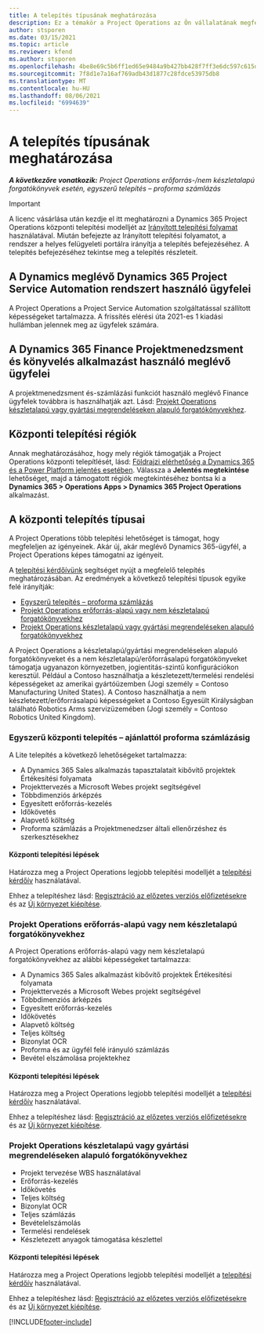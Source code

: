 ```yaml
---
title: A telepítés típusának meghatározása
description: Ez a témakör a Project Operations az Ön vállalatának megfelelő telepítéstípusának megállapításában segítő információkat tartalmaz.
author: stsporen
ms.date: 03/15/2021
ms.topic: article
ms.reviewer: kfend
ms.author: stsporen
ms.openlocfilehash: 4be8e69c5b6ff1ed65e9484a9b427bb428f7ff3e6dc597c615d5586da52867ef
ms.sourcegitcommit: 7f8d1e7a16af769adb43d1877c28fdce53975db8
ms.translationtype: MT
ms.contentlocale: hu-HU
ms.lasthandoff: 08/06/2021
ms.locfileid: "6994639"
---
```

# <a name="determine-your-deployment-type"></a>A telepítés típusának meghatározása

_**A következőre vonatkozik:** Project Operations erőforrás-/nem készletalapú forgatókönyvek esetén, egyszerű telepítés – proforma számlázás_

> [!IMPORTANT]
> A licenc vásárlása után kezdje el itt meghatározni a Dynamics 365 Project Operations központi telepítési modelljét az [Irányított telepítési folyamat](https://aka.ms/provisionprojectoperations) használatával.
> Miután befejezte az Irányított telepítési folyamatot, a rendszer a helyes felügyeleti portálra irányítja a telepítés befejezéséhez. A telepítés befejezéséhez tekintse meg a telepítés részleteit.


## <a name="existing-customers-of-dynamics-using-dynamics-365-project-service-automation"></a>A Dynamics meglévő Dynamics 365 Project Service Automation rendszert használó ügyfelei
A Project Operations a Project Service Automation szolgáltatással szállított képességeket tartalmazza. A frissítés elérési úta 2021-es 1 kiadási hullámban jelennek meg az ügyfelek számára.

## <a name="existing-customers-of-dynamics-365-finance-using-project-management-and-accounting"></a>A Dynamics 365 Finance Projektmenedzsment és könyvelés alkalmazást használó meglévő ügyfelei 

A projektmenedzsment és-számlázási funkciót használó meglévő Finance ügyfelek továbbra is használhatják azt. Lásd: [Projekt Operations készletalapú vagy gyártási megrendeléseken alapuló forgatókönyvekhez](#pma).


## <a name="deployment-regions"></a>Központi telepítési régiók
Annak meghatározásához, hogy mely régiók támogatják a Project Operations központi telepítlését, lásd: [Földrajzi elérhetőség a Dynamics 365 és a Power Platform jelentés esetében](https://dynamics.microsoft.com/en-us/geographic-availability/). Válassza a **Jelentés megtekintése** lehetőséget, majd a támogatott régiók megtekintéséhez bontsa ki a **Dynamics 365 > Operations Apps > Dynamics 365 Project Operations** alkalmazást.

## <a name="deployment-types"></a>A központi telepítés típusai
A Project Operations több telepítési lehetőséget is támogat, hogy megfeleljen az igényeinek. Akár új, akár meglévő Dynamics 365-ügyfél, a Project Operations képes támogatni az igényeit.

A [telepítési kérdőívünk](https://aka.ms/provisionprojectoperations) segítséget nyújt a megfelelő telepítés meghatározásában. Az eredmények a következő telepítési típusok egyike felé irányítják:

- [Egyszerű telepítés – proforma számlázás](#lite)
- [Projekt Operations erőforrás-alapú vagy nem készletalapú forgatókönyvekhez](#integrated)
- [Projekt Operations készletalapú vagy gyártási megrendeléseken alapuló forgatókönyvekhez](#pma)

A Project Operations a készletalapú/gyártási megrendeléseken alapuló forgatókönyveket és a nem készletalapú/erőforrásalapú forgatókönyveket támogatja ugyanazon környezetben, jogientitás-szintű konfigurációkon keresztül. Például a Contoso használhatja a készletezett/termelési rendelési képességeket az amerikai gyártóüzemben (Jogi személy = Contoso Manufacturing United States). A Contoso használhatja a nem készletezett/erőforrásalapú képességeket a Contoso Egyesült Királyságban található Robotics Arms szervizüzemében (Jogi személy = Contoso Robotics United Kingdom).

### <a name="lite-deployment---deal-to-proforma-invoicing"></a><a  name="lite"></a>Egyszerű központi telepítés – ajánlattól proforma számlázásig

A Lite telepítés a következő lehetőségeket tartalmazza:

- A Dynamics 365 Sales alkalmazás tapasztalatait kibővítő projektek Értékesítési folyamata
- Projekttervezés a Microsoft Webes projekt segítségével
- Többdimenziós árképzés
- Egyesített erőforrás-kezelés
- Időkövetés
- Alapvető költség
- Proforma számlázás a Projektmenedzser általi ellenőrzéshez és szerkesztésekhez 

#### <a name="deployment-steps"></a>Központi telepítési lépések
Határozza meg a Project Operations legjobb telepítési modelljét a [telepítési kérdőív](https://aka.ms/provisionprojectoperations) használatával.

Ehhez a telepítéshez lásd: [Regisztráció az előzetes verziós előfizetésekre](lite-preview-subscription-sign-up.md) és az [Új környezet kiépítése](lite-deployment.md). 


### <a name="project-operations-for-resourcenon-stocked-scenarios"></a><a name="integrated"></a>Projekt Operations erőforrás-alapú vagy nem készletalapú forgatókönyvekhez
A Project Operations erőforrás-alapú vagy nem készletalapú forgatókönyvekhez az alábbi képességeket tartalmazza:
 
- A Dynamics 365 Sales alkalmazást kibővítő projektek Értékesítési folyamata
- Projekttervezés a Microsoft Webes projekt segítségével
- Többdimenziós árképzés
- Egyesített erőforrás-kezelés
- Időkövetés
- Alapvető költség
- Teljes költség
- Bizonylat OCR
- Proforma és az ügyfél felé irányuló számlázás 
- Bevétel elszámolása projektekhez

#### <a name="deployment-steps"></a>Központi telepítési lépések
Határozza meg a Project Operations legjobb telepítési modelljét a [telepítési kérdőív](https://aka.ms/provisionprojectoperations) használatával.

Ehhez a telepítéshez lásd: [Regisztráció az előzetes verziós előfizetésekre](resource-sign-up-preview-subscription.md) és az [Új környezet kiépítése](resource-provision-new-environment.md). 


### <a name="project-operations-for-stockedproduction-order-scenarios"></a><a name="pma"></a>Projekt Operations készletalapú vagy gyártási megrendeléseken alapuló forgatókönyvekhez

- Projekt tervezése WBS használatával
- Erőforrás-kezelés
- Időkövetés
- Teljes költség
- Bizonylat OCR
- Teljes számlázás
- Bevételelszámolás
- Termelési rendelések
- Készletezett anyagok támogatása készlettel

#### <a name="deployment-steps"></a>Központi telepítési lépések
Határozza meg a Project Operations legjobb telepítési modelljét a [telepítési kérdőív](https://aka.ms/provisionprojectoperations) használatával.

Ehhez a telepítéshez lásd: [Regisztráció az előzetes verziós előfizetésekre](/dynamics365/fin-ops-core/dev-itpro/dev-tools/sign-up-preview-subscription?toc=%2fdynamics365%2ffinance%2ftoc.json) és az [Új környezet kiépítése](/dynamics365/fin-ops-core/dev-itpro/deployment/deploy-demo-environment?toc=%2fdynamics365%2ffinance%2ftoc.json). 



[!INCLUDE[footer-include](../includes/footer-banner.md)]